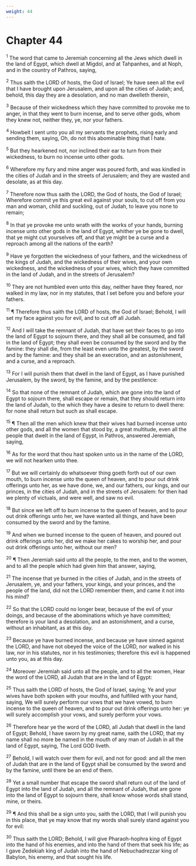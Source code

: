```yaml
---
weight: 44
---
```


# Chapter 44

<sup>1</sup> The word that came to Jeremiah concerning all the Jews which dwell in the land of Egypt, which dwell at Migdol, and at Tahpanhes, and at Noph, and in the country of Pathros, saying, 

<sup>2</sup> Thus saith the LORD of hosts, the God of Israel; Ye have seen all the evil that I have brought upon Jerusalem, and upon all the cities of Judah; and, behold, this day they are a desolation, and no man dwelleth therein, 

<sup>3</sup> Because of their wickedness which they have committed to provoke me to anger, in that they went to burn incense, and to serve other gods, whom they knew not, neither they, ye, nor your fathers. 

<sup>4</sup> Howbeit I sent unto you all my servants the prophets, rising early and sending them, saying, Oh, do not this abominable thing that I hate. 

<sup>5</sup> But they hearkened not, nor inclined their ear to turn from their wickedness, to burn no incense unto other gods. 

<sup>6</sup> Wherefore my fury and mine anger was poured forth, and was kindled in the cities of Judah and in the streets of Jerusalem; and they are wasted and desolate, as at this day. 

<sup>7</sup> Therefore now thus saith the LORD, the God of hosts, the God of Israel; Wherefore commit ye this great evil against your souls, to cut off from you man and woman, child and suckling, out of Judah, to leave you none to remain; 

<sup>8</sup> In that ye provoke me unto wrath with the works of your hands, burning incense unto other gods in the land of Egypt, whither ye be gone to dwell, that ye might cut yourselves off, and that ye might be a curse and a reproach among all the nations of the earth? 

<sup>9</sup> Have ye forgotten the wickedness of your fathers, and the wickedness of the kings of Judah, and the wickedness of their wives, and your own wickedness, and the wickedness of your wives, which they have committed in the land of Judah, and in the streets of Jerusalem? 

<sup>10</sup> They are not humbled even unto this day, neither have they feared, nor walked in my law, nor in my statutes, that I set before you and before your fathers. 

<sup>11</sup> ¶ Therefore thus saith the LORD of hosts, the God of Israel; Behold, I will set my face against you for evil, and to cut off all Judah. 

<sup>12</sup> And I will take the remnant of Judah, that have set their faces to go into the land of Egypt to sojourn there, and they shall all be consumed, and fall in the land of Egypt; they shall even be consumed by the sword and by the famine: they shall die, from the least even unto the greatest, by the sword and by the famine: and they shall be an execration, and an astonishment, and a curse, and a reproach. 

<sup>13</sup> For I will punish them that dwell in the land of Egypt, as I have punished Jerusalem, by the sword, by the famine, and by the pestilence: 

<sup>14</sup> So that none of the remnant of Judah, which are gone into the land of Egypt to sojourn there, shall escape or remain, that they should return into the land of Judah, to the which they have a desire to return to dwell there: for none shall return but such as shall escape. 

<sup>15</sup> ¶ Then all the men which knew that their wives had burned incense unto other gods, and all the women that stood by, a great multitude, even all the people that dwelt in the land of Egypt, in Pathros, answered Jeremiah, saying, 

<sup>16</sup> As for the word that thou hast spoken unto us in the name of the LORD, we will not hearken unto thee. 

<sup>17</sup> But we will certainly do whatsoever thing goeth forth out of our own mouth, to burn incense unto the queen of heaven, and to pour out drink offerings unto her, as we have done, we, and our fathers, our kings, and our princes, in the cities of Judah, and in the streets of Jerusalem: for then had we plenty of victuals, and were well, and saw no evil. 

<sup>18</sup> But since we left off to burn incense to the queen of heaven, and to pour out drink offerings unto her, we have wanted all things, and have been consumed by the sword and by the famine. 

<sup>19</sup> And when we burned incense to the queen of heaven, and poured out drink offerings unto her, did we make her cakes to worship her, and pour out drink offerings unto her, without our men? 

<sup>20</sup> ¶ Then Jeremiah said unto all the people, to the men, and to the women, and to all the people which had given him that answer, saying, 

<sup>21</sup> The incense that ye burned in the cities of Judah, and in the streets of Jerusalem, ye, and your fathers, your kings, and your princes, and the people of the land, did not the LORD remember them, and came it not into his mind? 

<sup>22</sup> So that the LORD could no longer bear, because of the evil of your doings, and because of the abominations which ye have committed; therefore is your land a desolation, and an astonishment, and a curse, without an inhabitant, as at this day. 

<sup>23</sup> Because ye have burned incense, and because ye have sinned against the LORD, and have not obeyed the voice of the LORD, nor walked in his law, nor in his statutes, nor in his testimonies; therefore this evil is happened unto you, as at this day. 

<sup>24</sup> Moreover Jeremiah said unto all the people, and to all the women, Hear the word of the LORD, all Judah that are in the land of Egypt: 

<sup>25</sup> Thus saith the LORD of hosts, the God of Israel, saying; Ye and your wives have both spoken with your mouths, and fulfilled with your hand, saying, We will surely perform our vows that we have vowed, to burn incense to the queen of heaven, and to pour out drink offerings unto her: ye will surely accomplish your vows, and surely perform your vows. 

<sup>26</sup> Therefore hear ye the word of the LORD, all Judah that dwell in the land of Egypt; Behold, I have sworn by my great name, saith the LORD, that my name shall no more be named in the mouth of any man of Judah in all the land of Egypt, saying, The Lord GOD liveth. 

<sup>27</sup> Behold, I will watch over them for evil, and not for good: and all the men of Judah that are in the land of Egypt shall be consumed by the sword and by the famine, until there be an end of them. 

<sup>28</sup> Yet a small number that escape the sword shall return out of the land of Egypt into the land of Judah, and all the remnant of Judah, that are gone into the land of Egypt to sojourn there, shall know whose words shall stand, mine, or theirs. 

<sup>29</sup> ¶ And this shall be a sign unto you, saith the LORD, that I will punish you in this place, that ye may know that my words shall surely stand against you for evil: 

<sup>30</sup> Thus saith the LORD; Behold, I will give Pharaoh-hophra king of Egypt into the hand of his enemies, and into the hand of them that seek his life; as I gave Zedekiah king of Judah into the hand of Nebuchadrezzar king of Babylon, his enemy, and that sought his life. 



